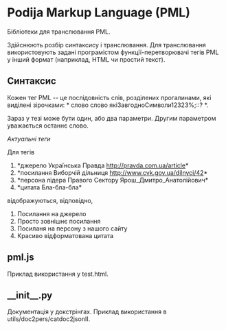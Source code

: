 Podija Markup Language (PML)
============================

Бібліотеки для транслювання PML.

Здійснюють розбір синтаксису і транслювання. Для транслювання використовують задані програмістом функції-перетворювачі тегів PML у інший формат (наприклад, HTML чи простий текст).

Синтаксис
---------

Кожен тег PML -- це послідовність слів, розділених прогалинами, які виділені зірочками: \* слово слово якіЗавгодноСимволи12323%;::? \*.

Зараз у тезі може бути один, або два параметри. Другим параметром уважається останнє слово.

*Актуальні теги*

Для тегів

1. \*джерело Українська Правда http://pravda.com.ua/article*
2. \*посилання Виборчій дільниця http://www.cvk.gov.ua/dilnyci/42*
3. \*персона лідера Правого Сектору Ярош\_Дмитро\_Анатолійович\* 
4. \*цитата Бла-бла-бла\*

відображуються, відповідно,

1. Посилання на джерело
2. Просто зовнішнє посилання
3. Посиланя на персону з нашого сайту
4. Красиво відформатована цитата

pml.js
------

Приклад використання у test.html.

\_\_init\_\_.py
------

Документація у докстрінгах.
Приклад використання в utils/doc2pers/catdoc2jsonII.
